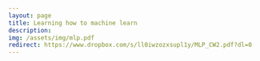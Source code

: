 ```yaml
---
layout: page
title: Learning how to machine learn
description: 
img: /assets/img/mlp.pdf
redirect: https://www.dropbox.com/s/ll0iwzozxsupl1y/MLP_CW2.pdf?dl=0
---
```

